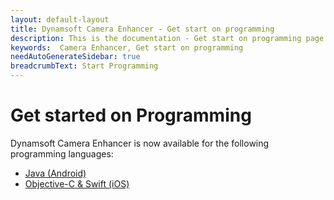 ```yaml
---
layout: default-layout
title: Dynamsoft Camera Enhancer - Get start on programming
description: This is the documentation - Get start on programming page of Dynamsoft Camera Enhancer.
keywords:  Camera Enhancer, Get start on programming
needAutoGenerateSidebar: true
breadcrumbText: Start Programming
---
```

# Get started on Programming

Dynamsoft Camera Enhancer is now available for the following programming languages:

- [Java (Android)]({{site.android}})
- [Objective-C & Swift (iOS)]({{site.ios}})

